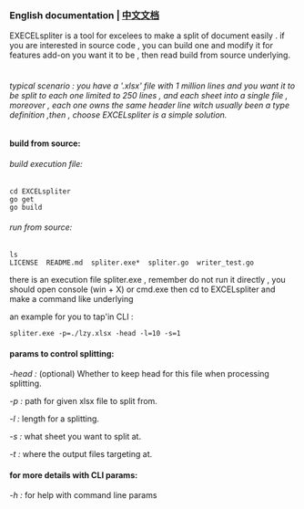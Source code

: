 ### **English documentation** | [中文文档](./doc/中文文档.md)

EXECELspliter is a tool for excelees to make a split of document easily .
if you are interested in source code , you can build one and modify it for
features add-on you want it to be , then read build from source underlying. 

###### <Br> typical scenario : you have a '.xlsx' file with 1 million lines and you want it to be split to each one limited to 250 lines , and each sheet into a single file , moreover , each one owns the same header line witch usually been a type definition ,then , choose EXCELspliter is a simple solution.  <Br/>

#### build from source:
###### build execution file:
```apple js
cd EXCELspliter
go get
go build
```
###### run from source:
```apple js
ls
LICENSE  README.md  spliter.exe*  spliter.go  writer_test.go
```
there is an execution file spliter.exe , remember do not run it directly , you should open console (win + X) or cmd.exe
then cd to EXCELspliter and make a command like underlying

an example for you to tap'in CLI :

```apple js
spliter.exe -p=./lzy.xlsx -head -l=10 -s=1
```

#### params to control splitting:

_-head :_ (optional) Whether to keep head for this file when processing splitting.

_-p :_ path for given xlsx file to split from.

_-l :_ length for a splitting.

_-s :_ what sheet you want to split at.

_-t :_ where the output files targeting at.

#### for more details with CLI params:

_-h :_ for help with command line params
